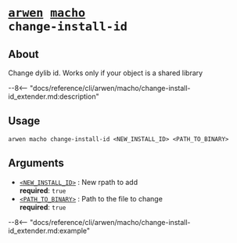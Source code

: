 <!--- This file is autogenerated. Do not edit manually! -->
# <code>[arwen](../../arwen.md) [macho](../macho.md) change-install-id</code>

## About
Change dylib id. Works only if your object is a shared library

--8<-- "docs/reference/cli/arwen/macho/change-install-id_extender.md:description"

## Usage
```
arwen macho change-install-id <NEW_INSTALL_ID> <PATH_TO_BINARY>
```

## Arguments
- <a id="arg-<NEW_INSTALL_ID>" href="#arg-<NEW_INSTALL_ID>">`<NEW_INSTALL_ID>`</a>
:  New rpath to add
<br>**required**: `true`
- <a id="arg-<PATH_TO_BINARY>" href="#arg-<PATH_TO_BINARY>">`<PATH_TO_BINARY>`</a>
:  Path to the file to change
<br>**required**: `true`

--8<-- "docs/reference/cli/arwen/macho/change-install-id_extender.md:example"
